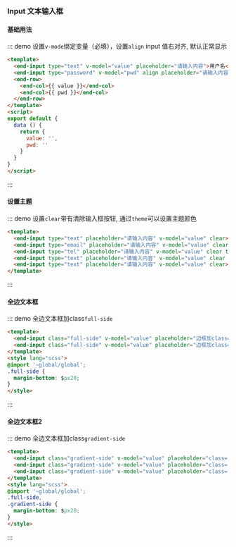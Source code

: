 ### Input 文本输入框
#### 基础用法
::: demo 设置`v-mode`绑定变量（必填），设置`align` input 值右对齐, 默认正常显示
```html
<template>
  <end-input type="text" v-model="value" placeholder="请输入内容">用户名</end-input>
  <end-input type="password" v-model="pwd" align placeholder="请输入内容，右对齐">密码</end-input>
  <end-row>
    <end-col>{{ value }}</end-col>
    <end-col>{{ pwd }}</end-col>
  </end-row>
</template>
<script>
export default {
  data () {
    return {
      value: '',
      pwd: ''
    }
  }
}
</script>
```
:::
#### 设置主题
::: demo 设置`clear`带有清除输入框按钮, 通过`theme`可以设置主题颜色
```html
<template>
  <end-input type="text" placeholder="请输入内容" v-model="value" clear>清除内容</end-input>
  <end-input type="email" placeholder="请输入内容" v-model="value" clear theme="green">主题绿色</end-input>
  <end-input type="tel" placeholder="请输入内容" v-model="value" clear theme="yellow">主题黄色</end-input>
  <end-input type="text" placeholder="请输入内容" v-model="value" clear theme="red">主题红色</end-input>
  <end-input type="text" placeholder="请输入内容" v-model="value" clear></end-input>
</template>
```
:::
#### 全边文本框
::: demo 全边文本框加class`full-side`
```html
<template>
  <end-input class="full-side" v-model="value" placeholder="边框加class='full-side'"></end-input>
  <end-input class="full-side" v-model="value" placeholder="边框加class='full-side'" theme="green">标题</end-input>
</template>
<style lang="scss">
@import '~global/global';
.full-side {
  margin-bottom: $px20;
}
</style>
```
:::
#### 全边文本框2
::: demo 全边文本框加class`gradient-side`
```html
<template>
  <end-input class="gradient-side" v-model="value" placeholder="class='gradient-side'"></end-input>
  <end-input class="gradient-side" v-model="value" placeholder="class='gradient-side'" theme="red" clear>标题</end-input>
  <end-input class="gradient-side" v-model="value" placeholder="class='gradient-side'" theme="green" clear>标题</end-input>
</template>
<style lang="scss">
@import '~global/global';
.full-side,
.gradient-side {
  margin-bottom: $px20;
}
</style>
```
:::